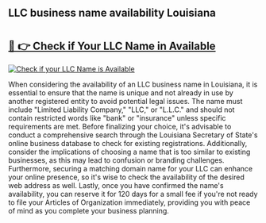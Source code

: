 ## LLC business name availability Louisiana 

# <h2><a href="http://shrsl.com/4unio">🔗 👉 Check if Your LLC Name in Available</a></h2>

[![Check if your LLC Name is Available](https://llcbible.com/name-availability-button.jpg)](http://shrsl.com/4unio)

When considering the availability of an LLC business name in Louisiana, it is essential to ensure that the name is unique and not already in use by another registered entity to avoid potential legal issues. The name must include "Limited Liability Company," "LLC," or "L.L.C." and should not contain restricted words like "bank" or "insurance" unless specific requirements are met. Before finalizing your choice, it's advisable to conduct a comprehensive search through the Louisiana Secretary of State's online business database to check for existing registrations. Additionally, consider the implications of choosing a name that is too similar to existing businesses, as this may lead to confusion or branding challenges. Furthermore, securing a matching domain name for your LLC can enhance your online presence, so it's wise to check the availability of the desired web address as well. Lastly, once you have confirmed the name's availability, you can reserve it for 120 days for a small fee if you're not ready to file your Articles of Organization immediately, providing you with peace of mind as you complete your business planning.